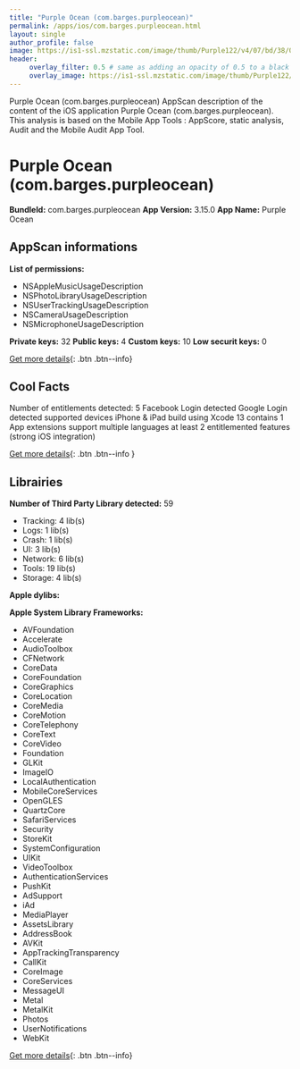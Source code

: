 ```yaml
---
title: "Purple Ocean (com.barges.purpleocean)"
permalink: /apps/ios/com.barges.purpleocean.html
layout: single
author_profile: false
image: https://is1-ssl.mzstatic.com/image/thumb/Purple122/v4/07/bd/38/07bd383a-30bc-e10a-1109-c559b8d02590/AppIcon-1x_U007emarketing-0-6-0-85-220.png/512x512bb.jpg
header: 
     overlay_filter: 0.5 # same as adding an opacity of 0.5 to a black background
     overlay_image: https://is1-ssl.mzstatic.com/image/thumb/Purple122/v4/07/bd/38/07bd383a-30bc-e10a-1109-c559b8d02590/AppIcon-1x_U007emarketing-0-6-0-85-220.png/512x512bb.jpg
---
```

Purple Ocean (com.barges.purpleocean) AppScan description of the content of the iOS application Purple Ocean (com.barges.purpleocean). This analysis is based on the Mobile App Tools : AppScore, static analysis, Audit and the Mobile Audit App Tool.

# Purple Ocean (com.barges.purpleocean)

**BundleId:** com.barges.purpleocean
**App Version:** 3.15.0
**App Name:** Purple Ocean


## AppScan informations 

**List of permissions:** 
- NSAppleMusicUsageDescription
- NSPhotoLibraryUsageDescription
- NSUserTrackingUsageDescription
- NSCameraUsageDescription
- NSMicrophoneUsageDescription
  
  
**Private keys:** 32
**Public keys:** 4
**Custom keys:** 10
**Low securit keys:** 0
  
[Get more details](/pricing.html){: .btn .btn--info}

## Cool Facts

Number of entitlements detected: 5
Facebook Login detected
Google Login detected
supported devices iPhone & iPad
build using Xcode 13
contains 1 App extensions
support multiple languages
at least 2 entitlemented features (strong iOS integration)
  
[Get more details](/pricing.html){: .btn .btn--info }

## Librairies 
**Number of Third Party Library detected:** 59
- Tracking: 4 lib(s)
- Logs: 1 lib(s)
- Crash: 1 lib(s)
- UI: 3 lib(s)
- Network: 6 lib(s)
- Tools: 19 lib(s)
- Storage: 4 lib(s)


**Apple dylibs:**


**Apple System Library Frameworks:**
- AVFoundation
- Accelerate
- AudioToolbox
- CFNetwork
- CoreData
- CoreFoundation
- CoreGraphics
- CoreLocation
- CoreMedia
- CoreMotion
- CoreTelephony
- CoreText
- CoreVideo
- Foundation
- GLKit
- ImageIO
- LocalAuthentication
- MobileCoreServices
- OpenGLES
- QuartzCore
- SafariServices
- Security
- StoreKit
- SystemConfiguration
- UIKit
- VideoToolbox
- AuthenticationServices
- PushKit
- AdSupport
- iAd
- MediaPlayer
- AssetsLibrary
- AddressBook
- AVKit
- AppTrackingTransparency
- CallKit
- CoreImage
- CoreServices
- MessageUI
- Metal
- MetalKit
- Photos
- UserNotifications
- WebKit


  
[Get more details](/pricing.html){: .btn .btn--info}

